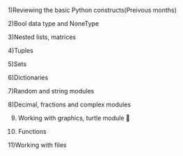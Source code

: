 1)Reviewing the basic Python constructs(Preivous months)

2)Bool data type and NoneType

3)Nested lists, matrices

4)Tuples

5)Sets

6)Dictionaries

7)Random and string modules

8)Decimal, fractions and complex modules

9) Working with graphics, turtle module 🐢

10) Functions

11)Working with files
